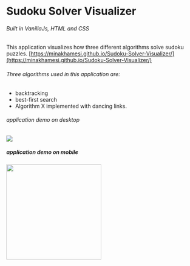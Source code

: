 # Sudoku Solver Visualizer

###### Built in VanillaJs, HTML and CSS

This application visualizes how three different algorithms solve sudoku puzzles.
[https://minakhamesi.github.io/Sudoku-Solver-Visualizer/](https://minakhamesi.github.io/Sudoku-Solver-Visualizer/)

###### Three algorithms used in this application are:
 * backtracking
 * best-first search
 * Algorithm X implemented with dancing links.

###### application demo on desktop
![](desktop.gif)

##### application demo on mobile 

<img src="mobile.gif" width="250" height="250"/>

